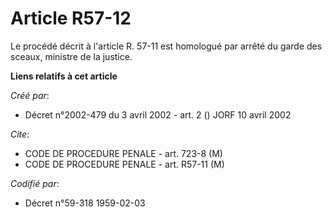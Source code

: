 # Article R57-12

Le procédé décrit à l'article R. 57-11 est homologué par arrêté du garde des sceaux, ministre de la justice.

**Liens relatifs à cet article**

_Créé par_:

  - Décret n°2002-479 du 3 avril 2002 - art. 2 () JORF 10 avril 2002

_Cite_:

  - CODE DE PROCEDURE PENALE - art. 723-8 (M)
  - CODE DE PROCEDURE PENALE - art. R57-11 (M)

_Codifié par_:

  - Décret n°59-318 1959-02-03
